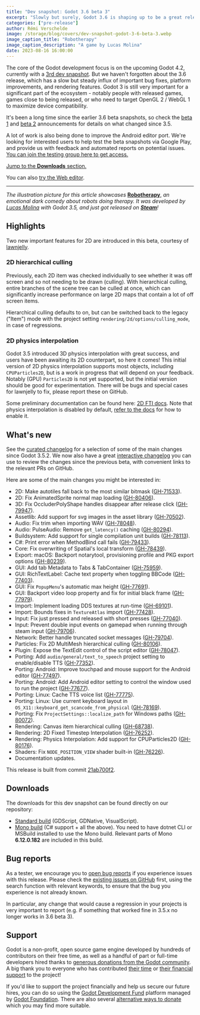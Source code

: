 ```yaml
---
title: "Dev snapshot: Godot 3.6 beta 3"
excerpt: "Slowly but surely, Godot 3.6 is shaping up to be a great release. This third snapshot adds long awaited 2D physics interpolation, and another great optimization with 2D hierarchical culling."
categories: ["pre-release"]
author: Rémi Verschelde
image: /storage/blog/covers/dev-snapshot-godot-3-6-beta-3.webp
image_caption_title: "Robotherapy"
image_caption_description: "A game by Lucas Molina"
date: 2023-08-16 16:00:00
---
```


The core of the Godot development focus is on the upcoming Godot 4.2, currently with a [3rd dev snapshot](/article/dev-snapshot-godot-4-2-dev-3/). But we haven't forgotten about the 3.6 release, which has a slow but steady influx of important bug fixes, platform improvements, and rendering features. Godot 3 is still very important for a significant part of the ecosystem - notably people with released games, games close to being released, or who need to target OpenGL 2 / WebGL 1 to maximize device compatibility.

It's been a long time since the earlier 3.6 beta snapshots, so check the [beta 1](/article/dev-snapshot-godot-3-6-beta-1/) and [beta 2](/article/dev-snapshot-godot-3-6-beta-2/) announcements for details on what changed since 3.5.

A lot of work is also being done to improve the Android editor port. We're looking for interested users to help test the beta snapshots via Google Play, and provide us with feedback and automated reports on potential issues. [You can join the testing group here to get access.](https://groups.google.com/g/godot-testers)

[Jump to the **Downloads** section.](#downloads)

You can also [try the Web editor](https://editor.godotengine.org/releases/3.6.beta3/).

---

*The illustration picture for this article showcases* [**Robotherapy**](https://store.steampowered.com/app/1895970/Robotherapy/?curator_clanid=41324400), *an emotional dark comedy about robots doing therapy. It was developed by [Lucas Molina](https://twitter.com/AD1337) with Godot 3.5, and just got released on [**Steam**](https://store.steampowered.com/app/1895970/Robotherapy/?curator_clanid=41324400)!*

## Highlights

Two new important features for 2D are introduced in this beta, courtesy of [lawnjelly](https://github.com/lawnjelly).

### 2D hierarchical culling

Previously, each 2D item was checked individually to see whether it was off screen and so not needing to be drawn (culling). With hierarchical culling, entire branches of the scene tree can be culled at once, which can significantly increase performance on large 2D maps that contain a lot of off screen items.

Hierarchical culling defaults to on, but can be switched back to the legacy ("Item") mode with the project setting `rendering/2d/options/culling_mode`, in case of regressions.

### 2D physics interpolation

Godot 3.5 introduced 3D physics interpolation with great success, and users have been awaiting its 2D counterpart, so here it comes! This initial version of 2D physics interpolation supports most objects, including `CPUParticles2D`, but is a work in progress that will depend on your feedback. Notably (GPU) `Particles2D` is not yet supported, but the initial version should be good for experimentation. There will be bugs and special cases for lawnjelly to fix, please report these on GitHub.

Some preliminary documentation can be found here: [2D FTI docs](https://github.com/lawnjelly/Misc/blob/master/FTIDocs/fti_2D.md). Note that physics interpolation is disabled by default, [refer to the docs](https://docs.godotengine.org/en/3.6/tutorials/physics/interpolation/index.html) for how to enable it.

## What's new

See the [curated changelog](https://github.com/godotengine/godot/blob/3.x/CHANGELOG.md) for a selection of some of the main changes since Godot 3.5.2. We now also have a great [interactive changelog](https://godotengine.github.io/godot-interactive-changelog/#3.6-beta3) you can use to review the changes since the previous beta, with convenient links to the relevant PRs on GitHub.

Here are some of the main changes you might be interested in:

- 2D: Make autotiles fall back to the most similar bitmask ([GH-71533](https://github.com/godotengine/godot/pull/71533)).
- 2D: Fix AnimatedSprite normal map loading ([GH-80406](https://github.com/godotengine/godot/pull/80406)).
- 3D: Fix OccluderPolyShape handles disappear after release click ([GH-79947](https://github.com/godotengine/godot/pull/79947)).
- Assetlib: Add support for svg images in the asset library ([GH-70502](https://github.com/godotengine/godot/pull/70502)).
- Audio: Fix trim when importing WAV ([GH-78048](https://github.com/godotengine/godot/pull/78048)).
- Audio: PulseAudio: Remove `get_latency()` caching ([GH-80294](https://github.com/godotengine/godot/pull/80294)).
- Buildsystem: Add support for single compilation unit builds ([GH-78113](https://github.com/godotengine/godot/pull/78113)).
- C#: Print error when MethodBind call fails ([GH-79433](https://github.com/godotengine/godot/pull/79433)).
- Core: Fix overwriting of Spatial's local transform ([GH-78439](https://github.com/godotengine/godot/pull/78439)).
- Export: macOS: Backport notarytool, provisioning profile and PKG export options ([GH-80239](https://github.com/godotengine/godot/pull/80239)).
- GUI: Add tab Metadata to Tabs & TabContainer ([GH-75959](https://github.com/godotengine/godot/pull/75959)).
- GUI: RichTextLabel: Cache text property when toggling BBCode ([GH-77403](https://github.com/godotengine/godot/pull/77403)).
- GUI: Fix `PopupMenu`'s automatic max height ([GH-77691](https://github.com/godotengine/godot/pull/77691)).
- GUI: Backport video loop property and fix for initial black frame ([GH-77979](https://github.com/godotengine/godot/pull/77979)).
- Import: Implement loading DDS textures at run-time ([GH-69101](https://github.com/godotengine/godot/pull/69101)).
- Import: Bounds fixes in `TextureAtlas` import ([GH-77428](https://github.com/godotengine/godot/pull/77428)).
- Input: Fix just pressed and released with short presses ([GH-77040](https://github.com/godotengine/godot/pull/77040)).
- Input: Prevent double input events on gamepad when running through steam input ([GH-79706](https://github.com/godotengine/godot/pull/79706)).
- Network: Better handle truncated socket messages ([GH-79704](https://github.com/godotengine/godot/pull/79704)).
- Particles: Fix 2D MultiMesh hierarchical culling ([GH-80106](https://github.com/godotengine/godot/pull/80106)).
- Plugin: Expose the TextEdit control of the script editor ([GH-78047](https://github.com/godotengine/godot/pull/78047)).
- Porting: Add `audio/general/text_to_speech` project setting to enable/disable TTS ([GH-77352](https://github.com/godotengine/godot/pull/77352)).
- Porting: Android: Improve touchpad and mouse support for the Android editor ([GH-77497](https://github.com/godotengine/godot/pull/77497)).
- Porting: Android: Add Android editor setting to control the window used to run the project ([GH-77677](https://github.com/godotengine/godot/pull/77677)).
- Porting: Linux: Cache TTS voice list ([GH-77775](https://github.com/godotengine/godot/pull/77775)).
- Porting: Linux: Use current keyboard layout in `OS_X11::keyboard_get_scancode_from_physical` ([GH-78169](https://github.com/godotengine/godot/pull/78169)).
- Porting: Fix `ProjectSettings::localize_path` for Windows paths ([GH-80072](https://github.com/godotengine/godot/pull/80072)).
- Rendering: Canvas item hierarchical culling ([GH-68738](https://github.com/godotengine/godot/pull/68738)).
- Rendering: 2D Fixed Timestep Interpolation ([GH-76252](https://github.com/godotengine/godot/pull/76252)).
- Rendering: Physics Interpolation: Add support for CPUParticles2D ([GH-80176](https://github.com/godotengine/godot/pull/80176)).
- Shaders: Fix `NODE_POSITION_VIEW` shader built-in ([GH-76226](https://github.com/godotengine/godot/pull/76226)).
- Documentation updates.

This release is built from commit [21ab700f2](https://github.com/godotengine/godot/commit/21ab700f2d3da1848844ed6c2ff0910b3c580107).

## Downloads

The downloads for this dev snapshot can be found directly on our repository:

- [Standard build](https://github.com/godotengine/godot-builds/releases/3.6-beta3) (GDScript, GDNative, VisualScript).
- [Mono build](https://github.com/godotengine/godot-builds/releases/3.6-beta3) (C# support + all the above). You need to have dotnet CLI or MSBuild installed to use the Mono build. Relevant parts of Mono **6.12.0.182** are included in this build.

## Bug reports

As a tester, we encourage you to [open bug reports](https://github.com/godotengine/godot/issues) if you experience issues with this release. Please check the [existing issues on GitHub](https://github.com/godotengine/godot/issues) first, using the search function with relevant keywords, to ensure that the bug you experience is not already known.

In particular, any change that would cause a regression in your projects is very important to report (e.g. if something that worked fine in 3.5.x no longer works in 3.6 beta 3).

## Support

Godot is a non-profit, open source game engine developed by hundreds of contributors on their free time, as well as a handful of part or full-time developers hired thanks to [generous donations from the Godot community](https://fund.godotengine.org/). A big thank you to everyone who has contributed [their time](https://github.com/godotengine/godot/blob/master/AUTHORS.md) or [their financial support](https://github.com/godotengine/godot/blob/master/DONORS.md) to the project!

If you'd like to support the project financially and help us secure our future hires, you can do so using the [Godot Development Fund](https://fund.godotengine.org/) platform managed by [Godot Foundation](https://godot.foundation/). There are also several [alternative ways to donate](/donate) which you may find more suitable.
